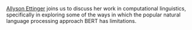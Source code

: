 [Allyson Ettinger](https://aetting.github.io/) joins us to discuss her work in computational linguistics, specifically in exploring some of the ways in which the popular natural language processing approach BERT has limitations.